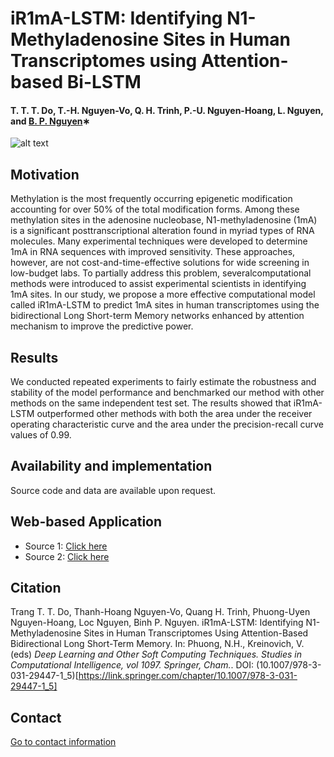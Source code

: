 # iR1mA-LSTM: Identifying N1-Methyladenosine Sites in Human Transcriptomes using Attention-based Bi-LSTM


#### T. T. T. Do, T.-H. Nguyen-Vo, Q. H. Trinh, P.-U. Nguyen-Hoang, L. Nguyen, and [B. P. Nguyen](https://homepages.ecs.vuw.ac.nz/~nguyenb5/about.html)∗

![alt text](https://github.com/mldlproject/iR1mA-LSTM/blob/main/iR1mA_LSTM_abs.svg)

## Motivation
 Methylation is the most frequently occurring epigenetic modification accounting for over 50% of the total modification forms. Among these methylation
sites in the adenosine nucleobase, N1-methyladenosine (1mA) is a significant posttranscriptional alteration found in myriad types of RNA molecules. Many 
experimental techniques were developed to determine 1mA in RNA sequences with improved sensitivity. These approaches, however, are not cost-and-time-effective 
solutions for wide screening in low-budget labs. To partially address this problem, severalcomputational methods were introduced to assist experimental scientists 
in identifying 1mA sites. In our study, we propose a more effective computational model called iR1mA-LSTM to predict 1mA sites in human transcriptomes using the 
bidirectional Long Short-term Memory networks enhanced by attention mechanism to improve the predictive power. 

## Results
We conducted repeated experiments to fairly estimate the robustness and stability of the model performance and benchmarked our method with other
methods on the same independent test set. The results showed that iR1mA-LSTM outperformed other methods with both the area under the receiver operating 
characteristic curve and the area under the precision-recall curve values of 0.99.

## Availability and implementation
Source code and data are available upon request. 

## Web-based Application
- Source 1: [Click here](http://124.197.54.240:5004/)
- Source 2: [Click here](http://14.231.233.168:5004/)

## Citation
Trang T. T. Do, Thanh-Hoang Nguyen-Vo, Quang H. Trinh, Phuong-Uyen Nguyen-Hoang, Loc Nguyen, Binh P. Nguyen. iR1mA-LSTM: Identifying N1-Methyladenosine 
Sites in Human Transcriptomes Using Attention-Based Bidirectional Long Short-Term Memory. In: Phuong, N.H., Kreinovich, V. (eds) 
*Deep Learning and Other Soft Computing Techniques. Studies in Computational Intelligence, vol 1097. Springer, Cham.*. DOI: (10.1007/978-3-031-29447-1_5)[https://link.springer.com/chapter/10.1007/978-3-031-29447-1_5]

## Contact 
[Go to contact information](https://homepages.ecs.vuw.ac.nz/~nguyenb5/contact.html)
